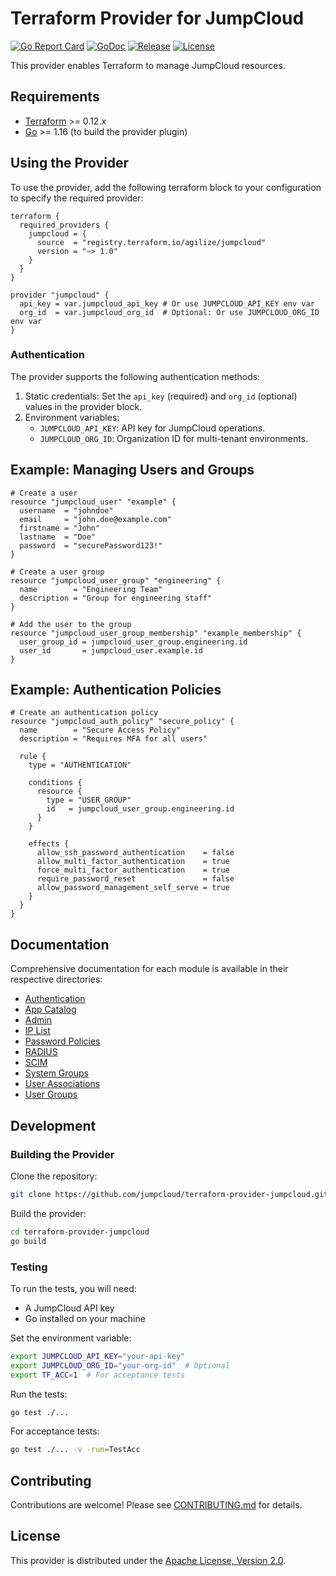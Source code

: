 # Terraform Provider for JumpCloud

[![Go Report Card](https://goreportcard.com/badge/github.com/jumpcloud/terraform-provider-jumpcloud)](https://goreportcard.com/report/github.com/jumpcloud/terraform-provider-jumpcloud)
[![GoDoc](https://godoc.org/github.com/jumpcloud/terraform-provider-jumpcloud?status.svg)](https://godoc.org/github.com/jumpcloud/terraform-provider-jumpcloud)
[![Release](https://img.shields.io/github/release/jumpcloud/terraform-provider-jumpcloud.svg)](https://github.com/jumpcloud/terraform-provider-jumpcloud/releases)
[![License](https://img.shields.io/github/license/jumpcloud/terraform-provider-jumpcloud.svg)](https://github.com/jumpcloud/terraform-provider-jumpcloud/blob/master/LICENSE)

This provider enables Terraform to manage JumpCloud resources.

## Requirements

- [Terraform](https://www.terraform.io/downloads.html) >= 0.12.x
- [Go](https://golang.org/doc/install) >= 1.16 (to build the provider plugin)

## Using the Provider

To use the provider, add the following terraform block to your configuration to specify the required provider:

```hcl
terraform {
  required_providers {
    jumpcloud = {
      source  = "registry.terraform.io/agilize/jumpcloud"
      version = "~> 1.0"
    }
  }
}

provider "jumpcloud" {
  api_key = var.jumpcloud_api_key # Or use JUMPCLOUD_API_KEY env var
  org_id  = var.jumpcloud_org_id  # Optional: Or use JUMPCLOUD_ORG_ID env var
}
```

### Authentication

The provider supports the following authentication methods:

1. Static credentials: Set the `api_key` (required) and `org_id` (optional) values in the provider block.
2. Environment variables:
   - `JUMPCLOUD_API_KEY`: API key for JumpCloud operations.
   - `JUMPCLOUD_ORG_ID`: Organization ID for multi-tenant environments.

## Example: Managing Users and Groups

```hcl
# Create a user
resource "jumpcloud_user" "example" {
  username  = "johndoe"
  email     = "john.doe@example.com"
  firstname = "John"
  lastname  = "Doe"
  password  = "securePassword123!"
}

# Create a user group
resource "jumpcloud_user_group" "engineering" {
  name        = "Engineering Team"
  description = "Group for engineering staff"
}

# Add the user to the group
resource "jumpcloud_user_group_membership" "example_membership" {
  user_group_id = jumpcloud_user_group.engineering.id
  user_id       = jumpcloud_user.example.id
}
```

## Example: Authentication Policies

```hcl
# Create an authentication policy
resource "jumpcloud_auth_policy" "secure_policy" {
  name        = "Secure Access Policy"
  description = "Requires MFA for all users"
  
  rule {
    type = "AUTHENTICATION"
    
    conditions {
      resource {
        type = "USER_GROUP"
        id   = jumpcloud_user_group.engineering.id
      }
    }
    
    effects {
      allow_ssh_password_authentication    = false
      allow_multi_factor_authentication    = true
      force_multi_factor_authentication    = true
      require_password_reset               = false
      allow_password_management_self_serve = true
    }
  }
}
```

## Documentation

Comprehensive documentation for each module is available in their respective directories:

- [Authentication](jumpcloud/authentication/README.md)
- [App Catalog](jumpcloud/app_catalog/README.md)
- [Admin](jumpcloud/admin/README.md)
- [IP List](jumpcloud/iplist/README.md)
- [Password Policies](jumpcloud/password_policies/README.md)
- [RADIUS](jumpcloud/radius/README.md)
- [SCIM](jumpcloud/scim/README.md)
- [System Groups](jumpcloud/system_groups/README.md)
- [User Associations](jumpcloud/user_associations/README.md)
- [User Groups](jumpcloud/user_groups/README.md)

## Development

### Building the Provider

Clone the repository:

```bash
git clone https://github.com/jumpcloud/terraform-provider-jumpcloud.git
```

Build the provider:

```bash
cd terraform-provider-jumpcloud
go build
```

### Testing

To run the tests, you will need:

- A JumpCloud API key
- Go installed on your machine

Set the environment variable:

```bash
export JUMPCLOUD_API_KEY="your-api-key"
export JUMPCLOUD_ORG_ID="your-org-id"  # Optional
export TF_ACC=1  # For acceptance tests
```

Run the tests:

```bash
go test ./...
```

For acceptance tests:

```bash
go test ./... -v -run=TestAcc
```

## Contributing

Contributions are welcome! Please see [CONTRIBUTING.md](CONTRIBUTING.md) for details.

## License

This provider is distributed under the [Apache License, Version 2.0](LICENSE). 